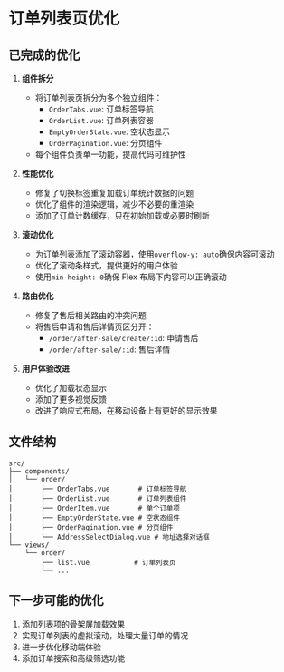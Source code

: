 # 订单列表页优化

## 已完成的优化

1. **组件拆分**

   - 将订单列表页拆分为多个独立组件：
     - `OrderTabs.vue`: 订单标签导航
     - `OrderList.vue`: 订单列表容器
     - `EmptyOrderState.vue`: 空状态显示
     - `OrderPagination.vue`: 分页组件
   - 每个组件负责单一功能，提高代码可维护性

2. **性能优化**

   - 修复了切换标签重复加载订单统计数据的问题
   - 优化了组件的渲染逻辑，减少不必要的重渲染
   - 添加了订单计数缓存，只在初始加载或必要时刷新

3. **滚动优化**

   - 为订单列表添加了滚动容器，使用`overflow-y: auto`确保内容可滚动
   - 优化了滚动条样式，提供更好的用户体验
   - 使用`min-height: 0`确保 Flex 布局下内容可以正确滚动

4. **路由优化**

   - 修复了售后相关路由的冲突问题
   - 将售后申请和售后详情页区分开：
     - `/order/after-sale/create/:id`: 申请售后
     - `/order/after-sale/:id`: 售后详情

5. **用户体验改进**
   - 优化了加载状态显示
   - 添加了更多视觉反馈
   - 改进了响应式布局，在移动设备上有更好的显示效果

## 文件结构

```
src/
├── components/
│   └── order/
│       ├── OrderTabs.vue       # 订单标签导航
│       ├── OrderList.vue       # 订单列表组件
│       ├── OrderItem.vue       # 单个订单项
│       ├── EmptyOrderState.vue # 空状态组件
│       ├── OrderPagination.vue # 分页组件
│       └── AddressSelectDialog.vue # 地址选择对话框
└── views/
    └── order/
        ├── list.vue           # 订单列表页
        └── ...
```

## 下一步可能的优化

1. 添加列表项的骨架屏加载效果
2. 实现订单列表的虚拟滚动，处理大量订单的情况
3. 进一步优化移动端体验
4. 添加订单搜索和高级筛选功能
